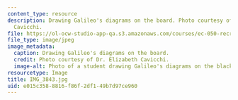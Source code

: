 ```yaml
---
content_type: resource
description: Drawing Galileo's diagrams on the board. Photo courtesy of Dr. Elizabeth
  Cavicchi.
file: https://ol-ocw-studio-app-qa.s3.amazonaws.com/courses/ec-050-recreate-experiments-from-history-inform-the-future-from-the-past-galileo-january-iap-2010/e015c3588816f86f2df149b7d97ce960_IMG_3843.jpg
file_type: image/jpeg
image_metadata:
  caption: Drawing Galileo's diagrams on the board.
  credit: Photo courtesy of Dr. Elizabeth Cavicchi.
  image-alt: Photo of a student drawing Galileo's diagrams on the blackboard.
resourcetype: Image
title: IMG_3843.jpg
uid: e015c358-8816-f86f-2df1-49b7d97ce960
---
```

